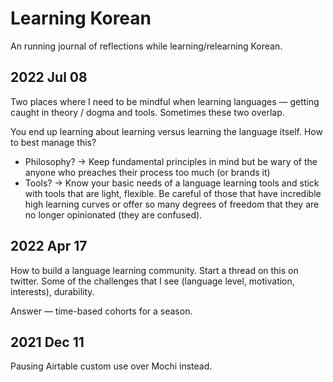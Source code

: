 # Learning Korean 

An running journal of reflections while learning/relearning Korean. 

## 2022 Jul 08

Two places where I need to be mindful when learning languages — getting caught in theory / dogma and tools. Sometimes these two overlap. 

You end up learning about learning versus learning the language itself. How to best manage this? 

- Philosophy? → Keep fundamental principles in mind but be wary of the anyone who preaches their process too much (or brands it)
- Tools?  → Know your basic needs of a language learning tools and stick with tools that are light, flexible. Be careful of those that have incredible high learning curves or offer so many degrees of freedom that they are no longer opinionated (they are confused). 

## 2022 Apr 17 

How to build a language learning community. Start a thread on this on twitter. Some of the challenges that I see (language level, motivation, interests), durability.

Answer — time-based cohorts for a season.


## 2021 Dec 11 

Pausing Airtable custom use over Mochi instead. 
